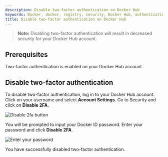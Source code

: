 ```yaml
---
description: Disable two-factor authentication on Docker Hub
keywords: Docker, docker, registry, security, Docker Hub, authentication, two-factor authentication
title: Disable two-factor authentication on Docker Hub
---
```


> **Note:**
> Disabling two-factor authentication will result in decreased security for your
> Docker Hub account.



## Prerequisites
Two-factor authentication is enabled on your Docker Hub account.

## Disable two-factor authentication
To disable two-factor authentication, log in to your Docker Hub account. Click
on your username and select **Account Settings**. Go to Security and click on
**Disable 2FA**.

![Disable 2fa button](../images/2fa-disable-2fa.png)

You will be prompted to input your Docker ID password. Enter your password and
click **Disable 2FA**.

![Enter your password](../images/2fa-enter-pw-disable-2fa.png)

You have successfully disabled two-factor authentication.
